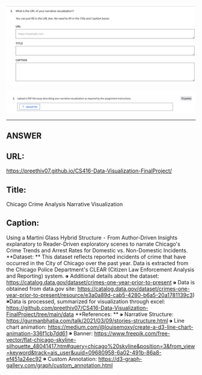 ![alt text](image.png)

![alt text](image-1.png)

---
ANSWER
---

## URL:
https://preethiv07.github.io/CS416-Data-Visualization-FinalProject/

## Title: 
Chicago Crime Analysis Narrative Visualization

## Caption:

Using a Martini Glass Hybrid Structure ⁃ From Author-Driven Insights explanatory to Reader-Driven exploratory scenes to narrate Chicago's Crime Trends and Arrest Rates for Domestic vs. Non-Domestic Incidents.
**Dataset: **
This dataset reflects reported incidents of crime that have occurred in the City of Chicago over the past year. Data is extracted from the Chicago Police Department's CLEAR (Citizen Law Enforcement Analysis and Reporting) system.
⁍ Additional details about the dataset: https://catalog.data.gov/dataset/crimes-one-year-prior-to-present
⁍ Data is obtained from data.gov site: https://catalog.data.gov/dataset/crimes-one-year-prior-to-present/resource/e3a0a89d-cab5-4280-b6a5-20a1781139c3)
⁍Data is processed, summarized for visualization through excel: https://github.com/preethiv07/CS416-Data-Visualization-FinalProject/tree/main/data
**References: **
⁍  Narrative Structure: https://gurmanbhatia.com/talk/2021/03/09/stories-structure.html
⁍  Line chart animation: https://medium.com/@louisemoxy/create-a-d3-line-chart-animation-336f1cb7dd61
⁍ Banner: https://www.freepik.com/free-vector/flat-chicago-skyline-silhouette_48041417.htm#query=chicago%20skyline&position=3&from_view=keyword&track=ais_user&uuid=09680958-6a02-491b-86a8-ef451a24ec92
⁍  Custom Annotation: https://d3-graph-gallery.com/graph/custom_annotation.html